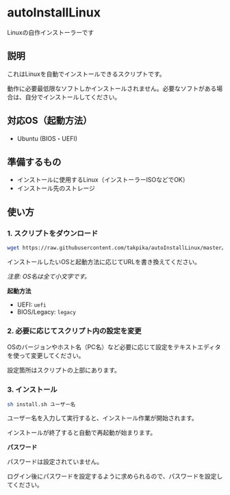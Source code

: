 # autoInstallLinux
Linuxの自作インストーラーです

## 説明
これはLinuxを自動でインストールできるスクリプトです。

動作に必要最低限なソフトしかインストールされません。必要なソフトがある場合は、自分でインストールしてください。

## 対応OS（起動方法）
- Ubuntu (BIOS・UEFI)

## 準備するもの
- インストールに使用するLinux（インストーラーISOなどでOK）
- インストール先のストレージ

## 使い方
### 1. スクリプトをダウンロード
```bash
wget https://raw.githubusercontent.com/takpika/autoInstallLinux/master/OS名/起動方法/install.sh
```
インストールしたいOSと起動方法に応じてURLを書き換えてください。

*注意: OS名は全て小文字です。*

**起動方法**
- UEFI: `uefi`
- BIOS/Legacy: `legacy`

### 2. 必要に応じてスクリプト内の設定を変更
OSのバージョンやホスト名（PC名）など必要に応じて設定をテキストエディタを使って変更してください。

設定箇所はスクリプトの上部にあります。
### 3. インストール
```bash
sh install.sh ユーザー名
```
ユーザー名を入力して実行すると、インストール作業が開始されます。

インストールが終了すると自動で再起動が始まります。

**パスワード**

パスワードは設定されていません。

ログイン後にパスワードを設定するように求められるので、パスワードを設定してください。